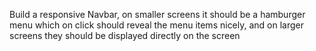 Build a responsive Navbar, on smaller screens it should be a hamburger menu which on click should reveal the menu items nicely, and on larger screens they should be displayed directly on the screen
